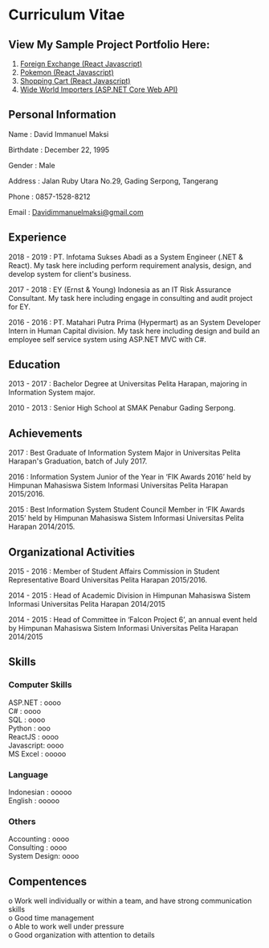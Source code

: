 # Curriculum Vitae

## View My Sample Project Portfolio Here:

1. [Foreign Exchange (React Javascript)](https://github.com/DavidIMk/foreignexchange-code)
2. [Pokemon (React Javascript)](https://github.com/DavidIMk/pokemongo-code)
3. [Shopping Cart (React Javascript)](https://github.com/DavidIMk/ShoppingCart)
4. [Wide World Importers (ASP.NET Core Web API)](https://github.com/DavidIMk/WideWorldImporters)

## Personal Information

Name : David Immanuel Maksi

Birthdate : December 22, 1995

Gender : Male

Address : Jalan Ruby Utara No.29, Gading Serpong, Tangerang

Phone : 0857-1528-8212

Email : Davidimmanuelmaksi@gmail.com

## Experience

2018 - 2019 : PT. Infotama Sukses Abadi as a System Engineer (.NET & React). My task here including perform requirement analysis, design, and develop system for client's business.

2017 - 2018 : EY (Ernst & Young) Indonesia as an IT Risk Assurance Consultant. My task here including engage in consulting and audit project for EY.

2016 - 2016 : PT. Matahari Putra Prima (Hypermart) as an System Developer Intern in Human Capital division. My task here including design and build an employee self service system using ASP.NET MVC with C#.

## Education

2013 - 2017 : Bachelor Degree at Universitas Pelita Harapan, majoring in Information System major.

2010 - 2013 : Senior High School at SMAK Penabur Gading Serpong.

## Achievements

2017 : Best Graduate of Information System Major in Universitas Pelita Harapan's Graduation, batch of July 2017.

2016 : Information System Junior of the Year in ‘FIK Awards 2016’ held by Himpunan Mahasiswa Sistem
Informasi Universitas Pelita Harapan 2015/2016.

2015 : Best Information System Student Council Member in ‘FIK Awards 2015’ held by Himpunan Mahasiswa Sistem
Informasi Universitas Pelita Harapan 2014/2015.

## Organizational Activities

2015 - 2016 : Member of Student Affairs Commission in Student Representative Board Universitas Pelita
Harapan 2015/2016.

2014 - 2015 : Head of Academic Division in Himpunan Mahasiswa Sistem Informasi
Universitas Pelita Harapan 2014/2015

2014 - 2015 : Head of Committee in ‘Falcon Project 6’, an annual event held by Himpunan Mahasiswa Sistem Informasi Universitas Pelita Harapan 2014/2015

## Skills

### Computer Skills
ASP.NET   : oooo<br/>
C#        : oooo<br/>
SQL       : oooo<br/>
Python    : ooo<br/>
ReactJS   : oooo<br/>
Javascript: oooo<br/>
MS Excel  : ooooo<br/>

### Language
Indonesian   : ooooo<br/>
English      : ooooo<br/>

### Others
Accounting   : oooo<br/>
Consulting   : oooo<br/>
System Design: oooo<br/>

## Compentences

o Work well individually or within a team, and have strong communication skills<br/>
o Good time management<br/>
o Able to work well under pressure<br/>
o Good organization with attention to details<br/>


